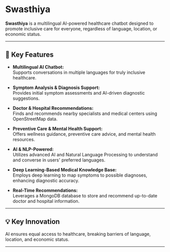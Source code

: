 # Swasthiya

**Swasthiya** is a multilingual AI-powered healthcare chatbot designed to promote inclusive care for everyone, regardless of language, location, or economic status.

---

## 🌟 Key Features

- **Multilingual AI Chatbot:**  
  Supports conversations in multiple languages for truly inclusive healthcare.

- **Symptom Analysis & Diagnosis Support:**  
  Provides initial symptom assessments and AI-driven diagnostic suggestions.

- **Doctor & Hospital Recommendations:**  
  Finds and recommends nearby specialists and medical centers using OpenStreetMap data.

- **Preventive Care & Mental Health Support:**  
  Offers wellness guidance, preventive care advice, and mental health resources.

- **AI & NLP-Powered:**  
  Utilizes advanced AI and Natural Language Processing to understand and converse in users' preferred languages.

- **Deep Learning-Based Medical Knowledge Base:**  
  Employs deep learning to map symptoms to possible diagnoses, enhancing diagnostic accuracy.

- **Real-Time Recommendations:**  
  Leverages a MongoDB database to store and recommend up-to-date doctor and hospital information.

---

## 💡 Key Innovation

AI ensures equal access to healthcare, breaking barriers of language, location, and economic status.

---

